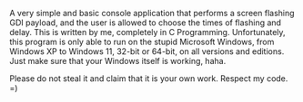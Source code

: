 A very simple and basic console application that performs a screen flashing GDI payload, and the user is allowed to choose the times of flashing and delay. This is written by me, completely in C Programming. Unfortunately, this program is only able to run on the stupid Microsoft Windows, from Windows XP to Windows 11, 32-bit or 64-bit, on all versions and editions. Just make sure that your Windows itself is working, haha.

Please do not steal it and claim that it is your own work. Respect my code. =)
